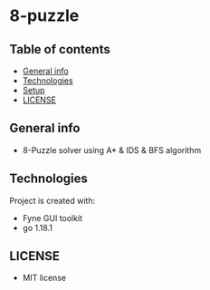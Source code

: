 # 8-puzzle

## Table of contents
* [General info](#general-info)
* [Technologies](#technologies)
* [Setup](#setup)
* [LICENSE](#LICENSE)

## General info
* 8-Puzzle solver using A* & IDS & BFS algorithm




## Technologies
Project is created with:
* Fyne GUI toolkit
* go 1.18.1
 


 ## LICENSE

* MIT license




